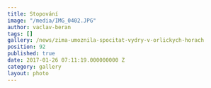```yaml
---
title: Stopování
image: "/media/IMG_0402.JPG"
author: vaclav-beran
tags: []
gallery: /news/zima-umoznila-spocitat-vydry-v-orlickych-horach
position: 92
published: true
date: 2017-01-26 07:11:19.000000000 Z
category: gallery
layout: photo
---
```

